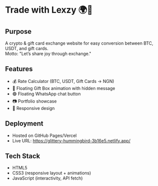 # Trade with Lexzy 🌍💱

## Purpose
A crypto & gift card exchange website for easy conversion between BTC, USDT, and gift cards.  
Motto: "Let’s share joy through exchange."

## Features
- 💰 Rate Calculator (BTC, USDT, Gift Cards → NGN)
- 🎁 Floating Gift Box animation with hidden message
- 🟢 Floating WhatsApp chat button
- 📷 Portfolio showcase
- 📱 Responsive design

## Deployment
- Hosted on GitHub Pages/Vercel
- Live URL: https://glittery-hummingbird-3b16e5.netlify.app/

## Tech Stack
- HTML5
- CSS3 (responsive layout + animations)
- JavaScript (interactivity, API fetch)

